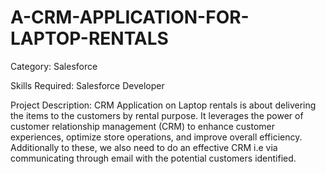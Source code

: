 # A-CRM-APPLICATION-FOR-LAPTOP-RENTALS

Category: Salesforce

Skills Required: Salesforce Developer

Project Description:
 CRM Application on  Laptop rentals is about delivering the items to the customers by rental purpose. It leverages the power of customer  relationship management (CRM) to enhance customer experiences, optimize store operations, and improve overall efficiency. Additionally to these, we also need to do an effective CRM i.e via communicating through email with the potential customers identified.
